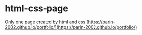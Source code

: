 # html-css-page
Only one page created by html and css 
[https://parin-2002.github.io/portfolio/](https://parin-2002.github.io/portfolio/)
